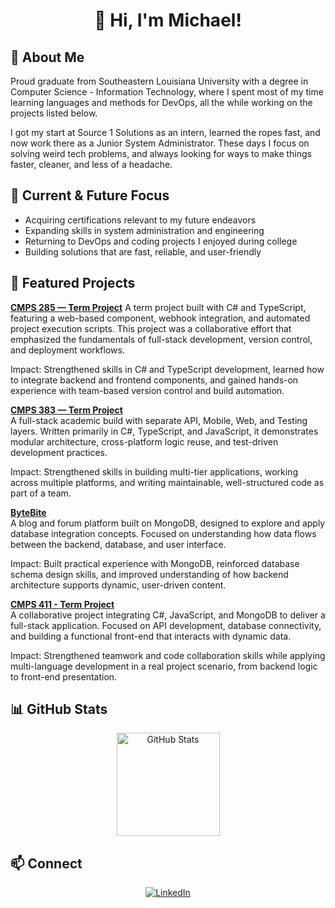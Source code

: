 <!-- Banner -->
<h1 align="center">👋 Hi, I'm Michael!</h1>

## 🚀 About Me
   Proud graduate from Southeastern Louisiana University with a degree in Computer Science - Information Technology, where I spent most of my time learning languages and methods for DevOps, all the while working on the projects listed below. 

   I got my start at Source 1 Solutions as an intern, learned the ropes fast, and now work there as a Junior System Administrator. These days I focus on solving weird tech problems, and always looking for ways to make things faster, cleaner, and less of a headache.

## 🎯 Current & Future Focus
- Acquiring certifications relevant to my future endeavors
- Expanding skills in system administration and engineering
- Returning to DevOps and coding projects I enjoyed during college
- Building solutions that are fast, reliable, and user-friendly

## 📂 Featured Projects
**[CMPS 285 — Term Project](https://github.com/MichaelR2002/CMPS285-SP2023-S01-G02)**
A term project built with C# and TypeScript, featuring a web-based component, webhook integration, and automated project execution scripts. This project was a collaborative effort that emphasized the fundamentals of full-stack development, version control, and deployment workflows.

Impact: Strengthened skills in C# and TypeScript development, learned how to integrate backend and frontend components, and gained hands-on experience with team-based version control and build automation.

**[CMPS 383 — Term Project](https://github.com/MichaelR2002/cmps383-2024-sp-p03-g03)**  
A full-stack academic build with separate API, Mobile, Web, and Testing layers. Written primarily in C#, TypeScript, and JavaScript, it demonstrates modular architecture, cross-platform logic reuse, and test-driven development practices.

Impact: Strengthened skills in building multi-tier applications, working across multiple platforms, and writing maintainable, well-structured code as part of a team.

**[ByteBite](https://github.com/MichaelR2002/ByteBite)**  
A blog and forum platform built on MongoDB, designed to explore and apply database integration concepts. Focused on understanding how data flows between the backend, database, and user interface.

Impact: Built practical experience with MongoDB, reinforced database schema design skills, and improved understanding of how backend architecture supports dynamic, user-driven content.

**[CMPS 411 - Term Project](https://github.com/Kadrizzle/411-Project-Repository)**  
A collaborative project integrating C#, JavaScript, and MongoDB to deliver a full-stack application. Focused on API development, database connectivity, and building a functional front-end that interacts with dynamic data.

Impact: Strengthened teamwork and code collaboration skills while applying multi-language development in a real project scenario, from backend logic to front-end presentation.

## 📊 GitHub Stats
<p align="center">
  <img src="https://github-readme-stats.vercel.app/api?username=MichaelR2002&show_icons=true&theme=tokyonight" alt="GitHub Stats" height="165"/>

## 📫 Connect

<p align="center">
  <a href="https://www.linkedin.com/in/michael-rolling-691590293" target="_blank">
    <img src="https://img.shields.io/badge/LinkedIn-0077B5?style=for-the-badge&logo=linkedin&logoColor=white" alt="LinkedIn"/>
  </a>
